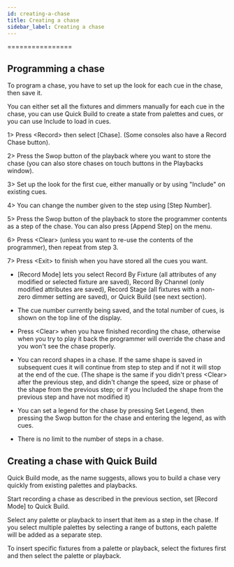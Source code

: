 ```yaml
---
id: creating-a-chase 
title: Creating a chase
sidebar_label: Creating a chase
---
```

================

Programming a chase
-------------------

To program a chase, you have to set up the look for each cue in the
chase, then save it.

You can either set all the fixtures and dimmers manually for each cue in
the chase, you can use Quick Build to create a state from palettes and
cues, or you can use Include to load in cues.

1\> Press \<Record\> then select \[Chase\]. (Some consoles also have a
Record Chase button).

2\> Press the Swop button of the playback where you want to store the
chase (you can also store chases on touch buttons in the Playbacks
window).

3\> Set up the look for the first cue, either manually or by using
"Include" on existing cues.

4\> You can change the number given to the step using \[Step Number\].

5\> Press the Swop button of the playback to store the programmer
contents as a step of the chase. You can also press \[Append Step\] on
the menu.

6\> Press \<Clear\> (unless you want to re-use the contents of the
programmer), then repeat from step 3.

7\> Press \<Exit\> to finish when you have stored all the cues you want.

-   \[Record Mode\] lets you select Record By Fixture (all attributes of
    any modified or selected fixture are saved), Record By Channel (only
    modified attributes are saved), Record Stage (all fixtures with a
    non-zero dimmer setting are saved), or Quick Build (see next
    section).

-   The cue number currently being saved, and the total number of cues,
    is shown on the top line of the display.

-   Press \<Clear\> when you have finished recording the chase,
    otherwise when you try to play it back the programmer will override
    the chase and you won't see the chase properly.

-   You can record shapes in a chase. If the same shape is saved in
    subsequent cues it will continue from step to step and if not it
    will stop at the end of the cue. (The shape is the same if you
    didn't press \<Clear\> after the previous step, and didn't change
    the speed, size or phase of the shape from the previous step; or if
    you Included the shape from the previous step and have not modified
    it)

-   You can set a legend for the chase by pressing Set Legend, then
    pressing the Swop button for the chase and entering the legend, as
    with cues.

-   There is no limit to the number of steps in a chase.

Creating a chase with Quick Build
---------------------------------

Quick Build mode, as the name suggests, allows you to build a chase very
quickly from existing palettes and playbacks.

Start recording a chase as described in the previous section, set
\[Record Mode\] to Quick Build.

Select any palette or playback to insert that item as a step in the
chase. If you select multiple palettes by selecting a range of buttons,
each palette will be added as a separate step.

To insert specific fixtures from a palette or playback, select the
fixtures first and then select the palette or playback.


